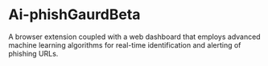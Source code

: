 # Ai-phishGaurdBeta
A browser extension coupled with a web dashboard that employs advanced machine learning algorithms for real-time identification and alerting of phishing URLs.
